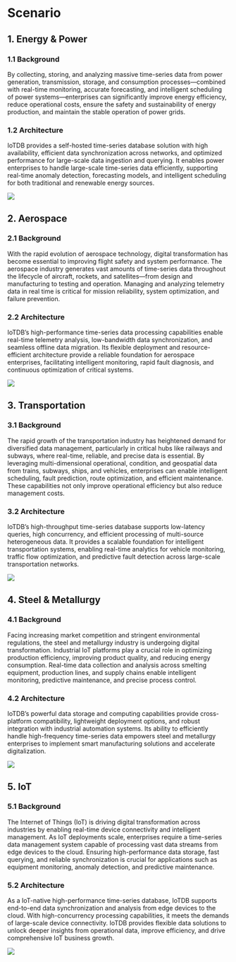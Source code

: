 <!--

    Licensed to the Apache Software Foundation (ASF) under one
    or more contributor license agreements.  See the NOTICE file
    distributed with this work for additional information
    regarding copyright ownership.  The ASF licenses this file
    to you under the Apache License, Version 2.0 (the
    "License"); you may not use this file except in compliance
    with the License.  You may obtain a copy of the License at
    
        http://www.apache.org/licenses/LICENSE-2.0
    
    Unless required by applicable law or agreed to in writing,
    software distributed under the License is distributed on an
    "AS IS" BASIS, WITHOUT WARRANTIES OR CONDITIONS OF ANY
    KIND, either express or implied.  See the License for the
    specific language governing permissions and limitations
    under the License.

-->
# Scenario

## 1. Energy & Power

### 1.1 **Background**

By collecting, storing, and analyzing massive time-series data from power generation, transmission, storage, and consumption processes—combined with real-time monitoring, accurate forecasting, and intelligent scheduling of power systems—enterprises can significantly improve energy efficiency, reduce operational costs, ensure the safety and sustainability of energy production, and maintain the stable operation of power grids.

### 1.2 **Architecture**

IoTDB provides a self-hosted time-series database solution with high availability, efficient data synchronization across networks, and optimized performance for large-scale data ingestion and querying. It enables power enterprises to handle large-scale time-series data efficiently, supporting real-time anomaly detection, forecasting models, and intelligent scheduling for both traditional and renewable energy sources.

![](/img/scenario-energy-en.png)

## 2. Aerospace

### 2.1 **Background**

With the rapid evolution of aerospace technology, digital transformation has become essential to improving flight safety and system performance. The aerospace industry generates vast amounts of time-series data throughout the lifecycle of aircraft, rockets, and satellites—from design and manufacturing to testing and operation. Managing and analyzing telemetry data in real time is critical for mission reliability, system optimization, and failure prevention.

### 2.2 **Architecture**

IoTDB’s high-performance time-series data processing capabilities enable real-time telemetry analysis, low-bandwidth data synchronization, and seamless offline data migration. Its flexible deployment and resource-efficient architecture provide a reliable foundation for aerospace enterprises, facilitating intelligent monitoring, rapid fault diagnosis, and continuous optimization of critical systems.

![](/img/scenario-aerospace-en.png)

## 3. Transportation

### 3.1 **Background**

The rapid growth of the transportation industry has heightened demand for diversified data management, particularly in critical hubs like railways and subways, where real-time, reliable, and precise data is essential. By leveraging multi-dimensional operational, condition, and geospatial data from trains, subways, ships, and vehicles, enterprises can enable intelligent scheduling, fault prediction, route optimization, and efficient maintenance. These capabilities not only improve operational efficiency but also reduce management costs.

### 3.2 **Architecture**

IoTDB’s high-throughput time-series database supports low-latency queries, high concurrency, and efficient processing of multi-source heterogeneous data. It provides a scalable foundation for intelligent transportation systems, enabling real-time analytics for vehicle monitoring, traffic flow optimization, and predictive fault detection across large-scale transportation networks.

![](/img/scenario-transportation-en.png)

## 4. Steel & Metallurgy

### 4.1 **Background**

Facing increasing market competition and stringent environmental regulations, the steel and metallurgy industry is undergoing digital transformation. Industrial IoT platforms play a crucial role in optimizing production efficiency, improving product quality, and reducing energy consumption. Real-time data collection and analysis across smelting equipment, production lines, and supply chains enable intelligent monitoring, predictive maintenance, and precise process control.

### 4.2 **Architecture**

IoTDB’s powerful data storage and computing capabilities provide cross-platform compatibility, lightweight deployment options, and robust integration with industrial automation systems. Its ability to efficiently handle high-frequency time-series data empowers steel and metallurgy enterprises to implement smart manufacturing solutions and accelerate digitalization.

![](/img/scenario-steel-en.png)

## 5. IoT

### 5.1 **Background**

The Internet of Things (IoT) is driving digital transformation across industries by enabling real-time device connectivity and intelligent management. As IoT deployments scale, enterprises require a time-series data management system capable of processing vast data streams from edge devices to the cloud. Ensuring high-performance data storage, fast querying, and reliable synchronization is crucial for applications such as equipment monitoring, anomaly detection, and predictive maintenance.

### 5.2 **Architecture**

As a IoT-native high-performance time-series database, IoTDB supports end-to-end data synchronization and analysis from edge devices to the cloud. With high-concurrency processing capabilities, it meets the demands of large-scale device connectivity. IoTDB provides flexible data solutions to unlock deeper insights from operational data, improve efficiency, and drive comprehensive IoT business growth.

![](/img/scenario-iot-en.png)
